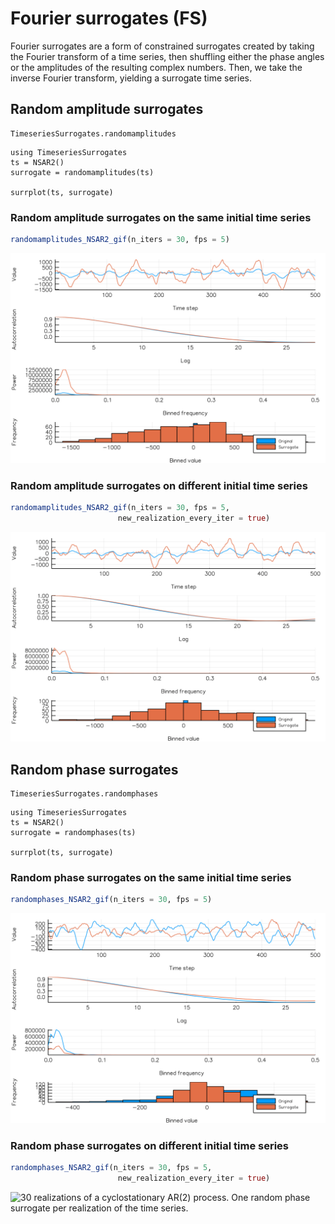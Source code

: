 # Fourier surrogates (FS)
Fourier surrogates are a form of constrained surrogates created by taking the Fourier
transform of a time series, then shuffling either the phase angles or the amplitudes of the
resulting complex numbers. Then, we take the inverse Fourier transform, yielding a surrogate
time series.


## Random amplitude surrogates

```@docs
TimeseriesSurrogates.randomamplitudes
```

```@example
using TimeseriesSurrogates
ts = NSAR2()
surrogate = randomamplitudes(ts)

surrplot(ts, surrogate)
```

### Random amplitude surrogates on the same initial time series

```julia
randomamplitudes_NSAR2_gif(n_iters = 30, fps = 5)
```

![30 random phase surrogates for a single realization of a cyclostationary AR(2) process](../examples/randomamplitudes_NSAR2.gif)


### Random amplitude surrogates on different initial time series

```julia
randomamplitudes_NSAR2_gif(n_iters = 30, fps = 5,
                        new_realization_every_iter = true)
```

![30 realizations of a cyclostationary AR(2) process. One random phase surrogate per realization of the time series.](../examples/randomamplitudes_NSAR2_newevery.gif)



## Random phase surrogates
```@docs
TimeseriesSurrogates.randomphases
```

```@example
using TimeseriesSurrogates
ts = NSAR2()
surrogate = randomphases(ts)

surrplot(ts, surrogate)
```

### Random phase surrogates on the same initial time series

```julia
randomphases_NSAR2_gif(n_iters = 30, fps = 5)
```

![30 random phase surrogates for a single realization of a cyclostationary AR(2) process](../examples/randomphases_NSAR2.gif)


### Random phase surrogates on different initial time series

```julia
randomphases_NSAR2_gif(n_iters = 30, fps = 5,
                        new_realization_every_iter = true)
```

![30 realizations of a cyclostationary AR(2) process. One random phase surrogate per realization of the time series.](../examples/randomphases_NSAR2_newevery.gif)

